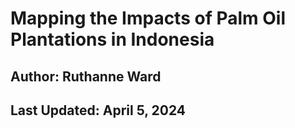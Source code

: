 # Mapping the Impacts of Palm Oil Plantations in Indonesia
## Author: Ruthanne Ward
## Last Updated: April 5, 2024
